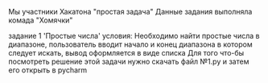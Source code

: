 Мы участники Хакатона "простая задача"
Данные задания выполняла комада "Хомячки"

задание 1 'Простые числа'
условия:
Необходимо найти простые числа в диапазоне, пользователь вводит
начало и конец диапазона в котором следует искать, вывод
оформляется в виде списка
Для того что-бы посмотреть решение этой задачи нужно скачать файл №1.py
и затем его открыть в pycharm



